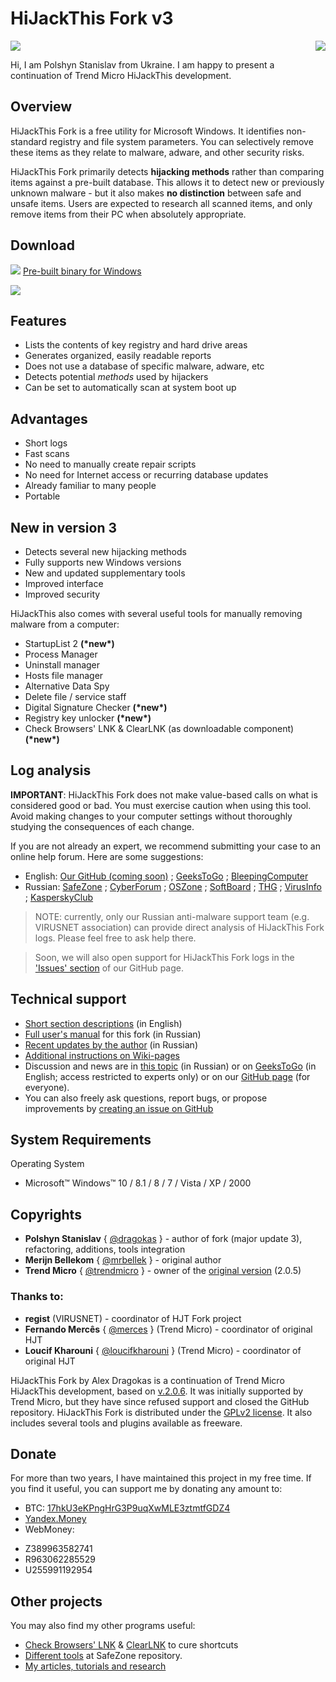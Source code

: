 ﻿# HiJackThis Fork v3
<a href="https://github.com/dragokas/hijackthis/releases/latest"><img src="https://mybadges.herokuapp.com/github/release/dragokas/hijackthis.svg?label=download%20latest%20binaries%20%20%20%20&style=social"></a>
<a href="http://www.somsubhra.com/github-release-stats/?username=dragokas&repository=hijackthis"><img src="https://mybadges.herokuapp.com/github/downloads/dragokas/hijackthis/total.svg" align="right" target="_blank"></a>

Hi, I am Polshyn Stanislav from Ukraine. I am happy to present a continuation of Trend Micro HiJackThis development.

## Overview

HiJackThis Fork is a free utility for Microsoft Windows.  It identifies non-standard registry and file system parameters.  You can selectively remove these items as they relate to malware, adware, and other security risks.

HiJackThis Fork primarily detects **hijacking methods** rather than comparing items against a pre-built database.  This allows it to detect new or previously unknown malware - but it also makes **no distinction** between safe and unsafe items.  Users are expected to research all scanned items, and only remove items from their PC when absolutely appropriate.

## Download
[![](https://dragokas.com/tools/img/hjt/Icon_mini.png)](https://github.com/dragokas/hijackthis/raw/devel/binary/HiJackThis.exe)
[Pre-built binary for Windows](https://github.com/dragokas/hijackthis/raw/devel/binary/HiJackThis.exe)

![](https://dragokas.com/tools/img/hjt/Scanning.png)

## Features

 * Lists the contents of key registry and hard drive areas
 * Generates organized, easily readable reports
 * Does not use a database of specific malware, adware, etc
 * Detects potential *methods* used by hijackers
 * Can be set to automatically scan at system boot up
 
## Advantages

 * Short logs
 * Fast scans
 * No need to manually create repair scripts
 * No need for Internet access or recurring database updates
 * Already familiar to many people
 * Portable

## New in version 3

 * Detects several new hijacking methods
 * Fully supports new Windows versions
 * New and updated supplementary tools
 * Improved interface
 * Improved security 

HiJackThis also comes with several useful tools for manually removing malware from a computer:
 * StartupList 2 **(\*new\*)**
 * Process Manager
 * Uninstall manager
 * Hosts file manager
 * Alternative Data Spy
 * Delete file / service staff
 * Digital Signature Checker **(\*new\*)**
 * Registry key unlocker **(\*new\*)**
 * Check Browsers' LNK & ClearLNK (as downloadable component) **(\*new\*)**

## Log analysis

**IMPORTANT**: HiJackThis Fork does not make value-based calls on what is considered good or bad.
You must exercise caution when using this tool.  Avoid making changes to your computer settings without thoroughly studying the consequences of each change.

If you are not already an expert, we recommend submitting your case to an online help forum.  Here are some suggestions:
- English: [Our GitHub (coming soon)](https://github.com/dragokas/hijackthis/issues) ; [GeeksToGo](http://www.geekstogo.com/forum/topic/2852-malware-and-spyware-cleaning-guide/) ;  [BleepingComputer](https://www.bleepingcomputer.com/forums/t/34773/preparation-guide-for-use-before-using-malware-removal-tools-and-requesting-help/)
- Russian: [SafeZone](http://safezone.cc/pravila/) ; [CyberForum](http://www.cyberforum.ru/viruses/thread49792.html) ; [OSZone](http://forum.oszone.net/thread-98169.html) ; [SoftBoard](https://softboard.ru/topic/51343-правила-подраздела/) ; [THG](http://www.thg.ru/forum/showthread.php?t=92236) ; [VirusInfo](https://virusinfo.info/showthread.php?t=1235) ; [KasperskyClub](https://forum.kasperskyclub.ru/index.php?showtopic=43640)

> NOTE: currently, only our Russian anti-malware support team (e.g. VIRUSNET association) can provide direct analysis of HiJackThis Fork logs.  Please feel free to ask help there.

> Soon, we will also open support for HiJackThis Fork logs in the ['Issues' section](https://github.com/dragokas/hijackthis/issues) of our GitHub page.

## Technical support

 * [Short section descriptions](https://github.com/dragokas/hijackthis/wiki/HJT:-Tutorial) (in English)
 * [Full user's manual](https://safezone.cc/threads/25184/) for this fork (in Russian)
 * [Recent updates by the author](https://safezone.cc/threads/27470/) (in Russian)
 * [Additional instructions on Wiki-pages](https://github.com/dragokas/hijackthis/wiki)
 * Discussion and news are in [this topic](https://safezone.cc/threads/hijackthis-fork-i-voprosy-k-razrabotchikam.28770/) (in Russian) or on [GeeksToGo](http://www.geekstogo.com/forum/topic/361755-hijackthisfork-improvement-development-bug-reports/) (in English; access restricted to experts only) or on our [GitHub page](https://github.com/dragokas/hijackthis/issues/4) (for everyone).
 * You can also freely ask questions, report bugs, or propose improvements by [creating an issue on GitHub](https://github.com/dragokas/hijackthis/issues)

## System Requirements

Operating System
  * Microsoft™ Windows™ 10 / 8.1 / 8 / 7 / Vista / XP / 2000

## Copyrights

 * **Polshyn Stanislav** { [@dragokas](https://github.com/dragokas) } - author of fork (major update 3), refactoring, additions, tools integration
 * **Merijn Bellekom** { [@mrbellek](https://github.com/mrbellek) } - original author
 * **Trend Micro** { [@trendmicro](https://github.com/trendmicro) } - owner of the [original version](https://sourceforge.net/projects/hjt/) (2.0.5)
### Thanks to:
 * **regist** (VIRUSNET) - coordinator of HJT Fork project
 * **Fernando Mercês** { [@merces](https://github.com/merces) } (Trend Micro) - coordinator of original HJT
 * **Loucif Kharouni** { [@loucifkharouni](https://github.com/loucifkharouni) } (Trend Micro) - coordinator of original HJT

HiJackThis Fork by Alex Dragokas is a continuation of Trend Micro HiJackThis development, based on [v.2.0.6](https://sourceforge.net/p/hjt/code/HEAD/tree/beta/2.0.6/).  It was initially supported by Trend Micro, but they have since refused support and closed the GitHub repository.
HiJackThis Fork is distributed under the [GPLv2 license](https://github.com/dragokas/hijackthis/blob/devel/LICENSE.md).  It also includes several tools and plugins available as freeware.

## Donate

For more than two years, I have maintained this project in my free time.
If you find it useful, you can support me by donating any amount to:
 * BTC: [17hkU3eKPngHrG3P9uqXwMLE3ztmtfGDZ4](https://dragokas.com/tools/img/BTC_QR.png)
 * [Yandex.Money](https://money.yandex.ru/to/410011191892975)
 * WebMoney:
 - Z389963582741
 - R963062285529
 - U255991192954

## Other projects

You may also find my other programs useful:
- [Check Browsers' LNK](https://toolslib.net/downloads/viewdownload/80-check-browsers-lnk/) & [ClearLNK](https://toolslib.net/downloads/viewdownload/81-clearlnk/) to cure shortcuts
- [Different tools](https://safezone.cc/resources/authors/dragokas.6966/) at SafeZone repository.
- [My articles, tutorials and research](http://www.cyberforum.ru/blogs/218284/blog3628.html)
